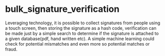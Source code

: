 # bulk_signature_verification
Leveraging technology, it is possible to collect signatures from people using a touch screen, then storing the signature as a hash code, verification can be made just by a simple search to determine if the signature is attached to a given database(pdf, hand written etc). A simple machine learning could check for potential mismatches and even more so potential matches or fraud.
